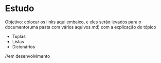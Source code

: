 # Estudo
Objetivo: colocar os links aqui embaixo, e eles serão levados para o documento(uma pasta com vários aquivos.md) com a explicação do tópico
- Tuplas
- Listas 
- Dicionários

//em desenvolvimento 
